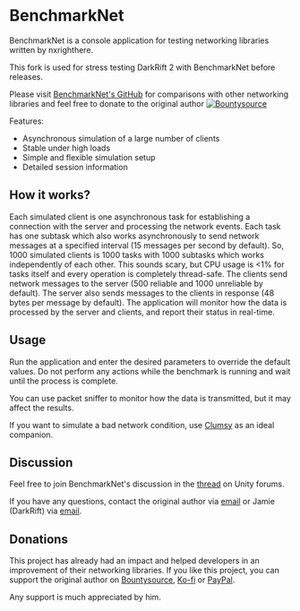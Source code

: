 # BenchmarkNet
BenchmarkNet is a console application for testing networking libraries written by nxrighthere.

This fork is used for stress testing DarkRift 2 with BenchmarkNet before releases.

Please visit [BenchmarkNet's GitHub](https://github.com/nxrighthere/BenchmarkNet) for comparisons with other networking libraries and feel free to donate to the original author [![Bountysource](https://img.shields.io/badge/bountysource-donate-green.svg)](https://salt.bountysource.com/checkout/amount?team=nxrighthere)

Features:
- Asynchronous simulation of a large number of clients
- Stable under high loads
- Simple and flexible simulation setup
- Detailed session information

How it works?
--------
Each simulated client is one asynchronous task for establishing a connection with the server and processing the network events. Each task has one subtask which also works asynchronously to send network messages at a specified interval (15 messages per second by default). So, 1000 simulated clients is 1000 tasks with 1000 subtasks which works independently of each other. This sounds scary, but CPU usage is <1% for tasks itself and every operation is completely thread-safe. The clients send network messages to the server (500 reliable and 1000 unreliable by default). The server also sends messages to the clients in response (48 bytes per message by default). The application will monitor how the data is processed by the server and clients, and report their status in real-time.

Usage
--------
Run the application and enter the desired parameters to override the default values. Do not perform any actions while the benchmark is running and wait until the process is complete.

You can use packet sniffer to monitor how the data is transmitted, but it may affect the results.

If you want to simulate a bad network condition, use [Clumsy](http://jagt.github.io/clumsy/ "Clumsy") as an ideal companion.

Discussion
--------
Feel free to join BenchmarkNet's discussion in the [thread](https://forum.unity.com/threads/benchmarknet-stress-test-for-enet-unet-litenetlib-lidgren-and-miniudp.512507 "thread") on Unity forums.

If you have any questions, contact the original author via [email](mailto:nxrighthere@gmail.com "email") or Jamie (DarkRift) via [email](mailto:jamie:@darkriftnetworking.com).

Donations
--------
This project has already had an impact and helped developers in an improvement of their networking libraries. If you like this project, you can support the original author on [Bountysource](https://salt.bountysource.com/checkout/amount?team=nxrighthere), [Ko-fi](https://ko-fi.com/nxrighthere "Ko-fi") or [PayPal](https://www.paypal.me/nxrighthere "PayPal").

Any support is much appreciated by him.
